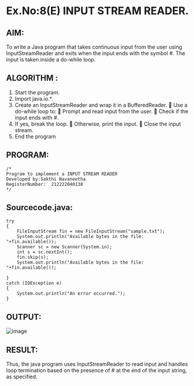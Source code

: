 # Ex.No:8(E)  INPUT STREAM READER.

## AIM:
To write a Java program that takes continuous input from the user using InputStreamReader and exits when the input ends with the symbol #. The input is taken inside a do-while loop.
## ALGORITHM :
1.	Start the program.
2.	Import java.io.*.
3.	Create an InputStreamReader and wrap it in a BufferedReader.
    	Use a do-while loop to:
    	Prompt and read input from the user.
    	Check if the input ends with #.
4.	If yes, break the loop.
    	Otherwise, print the input.
    	Close the input stream.
5.	End the program


## PROGRAM:
 ```
/*
Program to implement a INPUT STREAM READER
Developed by:Sakthi Navaneetha
RegisterNumber:  212222040138
*/
```

## Sourcecode.java:
```
try
{
    FileInputStream fin = new FileInputStream("sample.txt");
    System.out.println("Available bytes in the file: "+fin.available());
    Scanner sc = new Scanner(System.in);
    int s = sc.nextInt();
    fin.skip(s);
    System.out.println("Available bytes in the file: "+fin.available());
    
} 
catch (IOException e) 
{
    System.out.println("An error occurred.");
}
```

## OUTPUT:

![image](https://github.com/user-attachments/assets/5fefcf9e-51e5-4982-9faa-c3b0a5ce1032)


## RESULT:
Thus, the java program uses InputStreamReader to read input and handles loop termination based on the presence of # at the end of the input string, as specified. 


